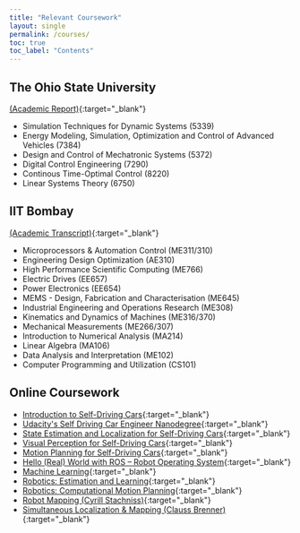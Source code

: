 ```yaml
---
title: "Relevant Coursework"
layout: single
permalink: /courses/
toc: true
toc_label: "Contents"
---
```

## The Ohio State University
[(Academic Report)][o1]{:target="_blank"}
- Simulation Techniques for Dynamic Systems (5339)
- Energy Modeling, Simulation, Optimization and Control of Advanced Vehicles (7384)
- Design and Control of Mechatronic Systems (5372)
- Digital Control Engineering (7290)
- Continous Time-Optimal Control (8220)
- Linear Systems Theory (6750)

## IIT Bombay
[(Academic Transcript)][i1]{:target="_blank"}
- Microprocessors & Automation Control (ME311/310)
- Engineering Design Optimization (AE310)
- High Performance Scientific Computing (ME766)
- Electric Drives (EE657)
- Power Electronics (EE654)
- MEMS - Design, Fabrication and Characterisation (ME645)
- Industrial Engineering and Operations Research (ME308)
- Kinematics and Dynamics of Machines (ME316/370)
- Mechanical Measurements (ME266/307)
- Introduction to Numerical Analysis (MA214)
- Linear Algebra (MA106)
- Data Analysis and Interpretation (ME102)
- Computer Programming and Utilization (CS101)

## Online Coursework
<!-- - [Data Structures and Algorithms Specialization][0]{:target="_blank"} -->
- [Introduction to Self-Driving Cars][1]{:target="_blank"}
- [Udacity's Self Driving Car Engineer Nanodegree][1]{:target="_blank"}
- [State Estimation and Localization for Self-Driving Cars][2]{:target="_blank"}
- [Visual Perception for Self-Driving Cars][3]{:target="_blank"}
- [Motion Planning for Self-Driving Cars][4]{:target="_blank"}
- [Hello (Real) World with ROS – Robot Operating System][5]{:target="_blank"}
- [Machine Learning][6]{:target="_blank"}
- [Robotics: Estimation and Learning][7]{:target="_blank"}
- [Robotics: Computational Motion Planning][8]{:target="_blank"}
- [Robot Mapping (Cyrill Stachniss)][9]{:target="_blank"}
- [Simultaneous Localization & Mapping (Clauss Brenner)][10]{:target="_blank"}


[o1]: /assets/docs/osu_advising.pdf
[i1]: /assets/docs/transcript.pdf
[0]: https://www.coursera.org/specializations/data-structures-algorithms#courses
[1]: https://www.coursera.org/specializations/data-structures-algorithms#courses
[2]: https://www.coursera.org/learn/intro-self-driving-cars
[3]: https://www.coursera.org/learn/state-estimation-localization-self-driving-cars
[4]: https://www.coursera.org/learn/visual-perception-self-driving-cars
[5]: https://www.coursera.org/learn/motion-planning-self-driving-cars
[6]: https://www.edx.org/course/hello-real-world-with-ros-robot-operating-system
[7]: https://www.coursera.org/learn/machine-learning
[8]: https://www.coursera.org/learn/robotics-learning
[9]: https://www.coursera.org/learn/robotics-motion-planning
[10]: http://ais.informatik.uni-freiburg.de/teaching/ws13/mapping/
[11]: https://www.youtube.com/playlist?list=PLpUPoM7Rgzi_7YWn14Va2FODh7LzADBSm

